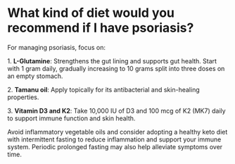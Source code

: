 # What kind of diet would you recommend if I have psoriasis?

For managing psoriasis, focus on:

1\. **L-Glutamine**: Strengthens the gut lining and supports gut health. Start with 1 gram daily, gradually increasing to 10 grams split into three doses on an empty stomach.

2\. **Tamanu oil**: Apply topically for its antibacterial and skin-healing properties.

3\. **Vitamin D3 and K2**: Take 10,000 IU of D3 and 100 mcg of K2 (MK7) daily to support immune function and skin health.

Avoid inflammatory vegetable oils and consider adopting a healthy keto diet with intermittent fasting to reduce inflammation and support your immune system. Periodic prolonged fasting may also help alleviate symptoms over time.